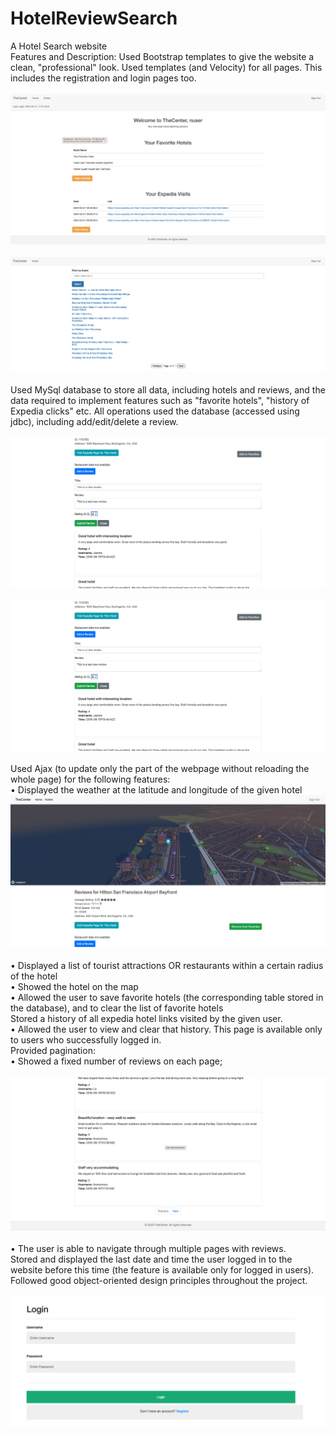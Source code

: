 # HotelReviewSearch
A Hotel Search website  
Features and Description: Used Bootstrap templates to give the website a clean, "professional" look. Used templates (and Velocity) for all pages. This includes the registration and login pages too.   <br><br>
![Alt text for the image](https://raw.githubusercontent.com/punnam14/HotelReviewSearch/main/Website%20Demo%20Images/Screenshot%202024-02-21%20at%205.49.49%20PM.png) <br><br>
![Alt text for the image](https://raw.githubusercontent.com/punnam14/HotelReviewSearch/main/Website%20Demo%20Images/Screenshot%202024-02-21%20at%205.47.55%20PM.png) <br><br>
Used MySql database to store all data, including hotels and reviews, and the data required to implement features such as "favorite hotels", "history of Expedia clicks" etc. All operations used the database (accessed using jdbc), including add/edit/delete a review.   <br><br>
![Alt text for the image](https://raw.githubusercontent.com/punnam14/HotelReviewSearch/main/Website%20Demo%20Images/Screenshot%202024-02-21%20at%205.51.19%20PM.png) <br><br>
![Alt text for the image](https://raw.githubusercontent.com/punnam14/HotelReviewSearch/main/Website%20Demo%20Images/Screenshot%202024-02-21%20at%205.51.19%20PM.png) <br><br>
Used Ajax (to update only the part of the webpage without reloading the whole page) for the following features:  
• Displayed the weather at the latitude and longitude of the given hotel  
![Alt text for the image](https://raw.githubusercontent.com/punnam14/HotelReviewSearch/main/Website%20Demo%20Images/Screenshot%202024-02-21%20at%205.48.31%20PM.png) <br><br>
• Displayed a list of tourist attractions OR restaurants within a certain radius of the hotel   
• Showed the hotel on the map  
• Allowed the user to save favorite hotels (the corresponding table stored in the database), and to clear the list of favorite hotels  
Stored a history of all expedia hotel links visited by the given user.   
• Allowed the user to view and clear that history. This page is available only to users who successfully logged in.  
Provided pagination:  
• Showed a fixed number of reviews on each page;  <br><br>
![Alt text for the image](https://raw.githubusercontent.com/punnam14/HotelReviewSearch/main/Website%20Demo%20Images/Screenshot%202024-02-21%20at%205.48.58%20PM.png) <br><br>
• The user is able to navigate through multiple pages with reviews.  
Stored and displayed the last date and time the user logged in to the website before this time (the feature is available only for logged in users).  
Followed good object-oriented design principles throughout the project.   <br><br>
![Alt text for the image](https://raw.githubusercontent.com/punnam14/HotelReviewSearch/main/Website%20Demo%20Images/Screenshot%202024-02-21%20at%205.49.19%20PM.png)
